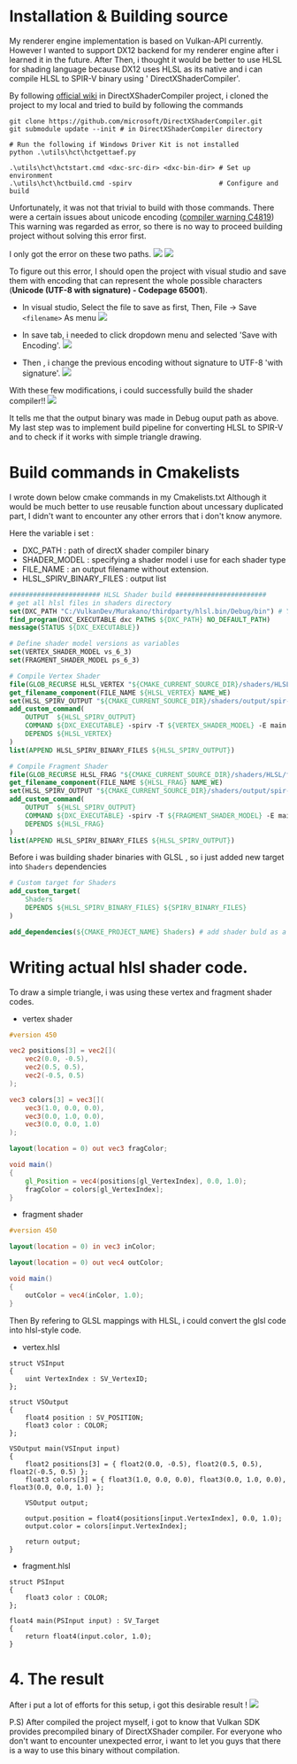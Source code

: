 
# Installation & Building source

My renderer engine implementation is based on Vulkan-API currently.
However I wanted to support DX12 backend for my renderer engine after i learned it in the future.
After Then, i thought it would be better to use HLSL for shading language because DX12 uses HLSL as its native and i can compile HLSL to SPIR-V binary using '
DirectXShaderCompiler'.

By following [official wiki](https://github.com/Microsoft/DirectXShaderCompiler/wiki/SPIR%E2%80%90V-CodeGen) in  DirectXShaderCompiler project, i cloned the project to my local and tried to build by following the commands

```terminal
git clone https://github.com/microsoft/DirectXShaderCompiler.git
git submodule update --init # in DirectXShaderCompiler directory

# Run the following if Windows Driver Kit is not installed
python .\utils\hct\hctgettaef.py

.\utils\hct\hctstart.cmd <dxc-src-dir> <dxc-bin-dir> # Set up environment
.\utils\hct\hctbuild.cmd -spirv                      # Configure and build
```

Unfortunately, it was not that trivial to build with those commands.
There were a certain issues about unicode encoding ([compiler warning C4819](https://learn.microsoft.com/en-us/cpp/error-messages/compiler-warnings/compiler-warning-level-1-c4819?view=msvc-170))
This warning was regarded as error, so there is no way to proceed building project without solving this error first.

I only got the error on these two paths.
![](images/Pasted%20image%2020240219164535.png)
![](images/Pasted%20image%2020240219164524.png)

To figure out this error,  I should open the project with visual studio and save them with encoding that can represent the whole possible characters (**Unicode (UTF-8 with signature) - Codepage 65001**).

- In visual studio, Select the file to save as first, 
	Then, File -> Save `<filename>` As menu 
![](images/Pasted%20image%2020240219164719.png)

- In save tab, i needed to click dropdown menu and selected 'Save with Encoding'.
![](images/Pasted%20image%2020240219164737.png)
- Then , i change the previous encoding without signature to UTF-8 'with signature'.
	![](images/Pasted%20image%2020240219164949.png)


With these few modifications, i could successfully build the shader compiler!!
![](images/Pasted%20image%2020240219165110.png)

It tells me that the output binary was made in Debug ouput path as above.
My last step was to implement build pipeline for converting HLSL to SPIR-V and to check if it works with simple triangle drawing.


# Build commands in Cmakelists

I wrote down below cmake commands in my Cmakelists.txt
Although it would be much better to use reusable function about uncessary duplicated part, I didn't want to encounter any other errors that i don't know anymore.

Here the variable i set :
- DXC_PATH : path of directX shader compiler binary
- SHADER_MODEL : specifying a shader model i use for each shader type
- FILE_NAME : an output filename without extension.
- HLSL_SPIRV_BINARY_FILES : output list
```cmake
####################### HLSL Shader build #######################
# get all hlsl files in shaders directory
set(DXC_PATH "C:/VulkanDev/Murakano/thirdparty/hlsl.bin/Debug/bin") # YOU NEED TO CHANGE THIS TO YOUR DXC PATH
find_program(DXC_EXECUTABLE dxc PATHS ${DXC_PATH} NO_DEFAULT_PATH)
message(STATUS ${DXC_EXECUTABLE})

# Define shader model versions as variables
set(VERTEX_SHADER_MODEL vs_6_3)
set(FRAGMENT_SHADER_MODEL ps_6_3)

# Compile Vertex Shader
file(GLOB_RECURSE HLSL_VERTEX "${CMAKE_CURRENT_SOURCE_DIR}/shaders/HLSL/vertex.hlsl")
get_filename_component(FILE_NAME ${HLSL_VERTEX} NAME_WE)
set(HLSL_SPIRV_OUTPUT "${CMAKE_CURRENT_SOURCE_DIR}/shaders/output/spir-v/${FILE_NAME}.spv")
add_custom_command(
    OUTPUT  ${HLSL_SPIRV_OUTPUT}
    COMMAND ${DXC_EXECUTABLE} -spirv -T ${VERTEX_SHADER_MODEL} -E main ${HLSL_VERTEX} -Fo ${HLSL_SPIRV_OUTPUT}
    DEPENDS ${HLSL_VERTEX}
)
list(APPEND HLSL_SPIRV_BINARY_FILES ${HLSL_SPIRV_OUTPUT})

# Compile Fragment Shader
file(GLOB_RECURSE HLSL_FRAG "${CMAKE_CURRENT_SOURCE_DIR}/shaders/HLSL/fragment.hlsl")
get_filename_component(FILE_NAME ${HLSL_FRAG} NAME_WE)
set(HLSL_SPIRV_OUTPUT "${CMAKE_CURRENT_SOURCE_DIR}/shaders/output/spir-v/${FILE_NAME}.spv")
add_custom_command(
    OUTPUT  ${HLSL_SPIRV_OUTPUT}
    COMMAND ${DXC_EXECUTABLE} -spirv -T ${FRAGMENT_SHADER_MODEL} -E main ${HLSL_FRAG} -Fo ${HLSL_SPIRV_OUTPUT}
    DEPENDS ${HLSL_FRAG}
)
list(APPEND HLSL_SPIRV_BINARY_FILES ${HLSL_SPIRV_OUTPUT})
```

Before i was building shader binaries with GLSL , so i just added new target into `Shaders` dependencies

```cmake
# Custom target for Shaders
add_custom_target(
    Shaders
    DEPENDS ${HLSL_SPIRV_BINARY_FILES} ${SPIRV_BINARY_FILES}
)

add_dependencies(${CMAKE_PROJECT_NAME} Shaders) # add shader buld as a dependency of the main project
```


# Writing actual hlsl shader code.

To draw a simple triangle, i was using these vertex and fragment shader codes.
- vertex shader
```glsl
#version 450

vec2 positions[3] = vec2[](
	vec2(0.0, -0.5),
	vec2(0.5, 0.5),
	vec2(-0.5, 0.5)
);

vec3 colors[3] = vec3[](
    vec3(1.0, 0.0, 0.0),
    vec3(0.0, 1.0, 0.0),
    vec3(0.0, 0.0, 1.0)
);

layout(location = 0) out vec3 fragColor;

void main()
{
	gl_Position = vec4(positions[gl_VertexIndex], 0.0, 1.0);
	fragColor = colors[gl_VertexIndex];
}
```

- fragment shader
```glsl
#version 450

layout(location = 0) in vec3 inColor;

layout(location = 0) out vec4 outColor;

void main()
{
	outColor = vec4(inColor, 1.0);
}
```

Then By refering to GLSL mappings with HLSL, i could convert the glsl code into hlsl-style code.

- vertex.hlsl
```hlsl
struct VSInput
{
    uint VertexIndex : SV_VertexID;
};

struct VSOutput
{
    float4 position : SV_POSITION;
    float3 color : COLOR;
};

VSOutput main(VSInput input)
{
    float2 positions[3] = { float2(0.0, -0.5), float2(0.5, 0.5), float2(-0.5, 0.5) };
    float3 colors[3] = { float3(1.0, 0.0, 0.0), float3(0.0, 1.0, 0.0), float3(0.0, 0.0, 1.0) };

    VSOutput output;

    output.position = float4(positions[input.VertexIndex], 0.0, 1.0);
    output.color = colors[input.VertexIndex];

    return output;
}
```

- fragment.hlsl
```hlsl
struct PSInput
{
    float3 color : COLOR;
};

float4 main(PSInput input) : SV_Target
{
    return float4(input.color, 1.0);
}
```


# 4. The result

After i put a lot of efforts for this setup, i got this desirable result !
![](images/Pasted%20image%2020240219201753.png)




P.S) After compiled the project myself, i got to know that Vulkan SDK provides precompiled binary of DirectXShader compiler. 
For everyone who don't want to encounter unexpected error, i want to let you guys that there is a way to use this binary without compilation.